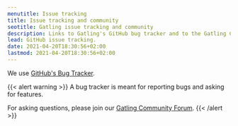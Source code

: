 ```yaml
---
menutitle: Issue tracking 
title: Issue tracking and community
seotitle: Gatling issue tracking and community
description: Links to Gatling's GitHub bug tracker and to the Gatling Community Forum.
lead: GitHub issue tracking.
date: 2021-04-20T18:30:56+02:00
lastmod: 2021-04-20T18:30:56+02:00
---
```


We use [GitHub's Bug Tracker](https://github.com/gatling/gatling/issues).

{{< alert warning >}}
A bug tracker is meant for reporting bugs and asking for features.

For asking questions, please join our [Gatling Community Forum](https://community.gatling.io).
{{< /alert >}}
